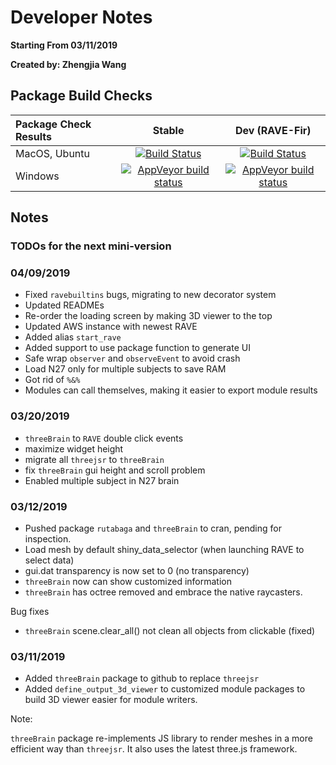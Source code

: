 # Developer Notes

**Starting From 03/11/2019**

**Created by: Zhengjia Wang**

## Package Build Checks

| Package Check Results  | Stable | Dev (RAVE-Fir) |
|:------------------|:------:|:----:|
| MacOS, Ubuntu     | [![Build Status](https://travis-ci.org/beauchamplab/rave.svg?branch=master)](https://travis-ci.org/beauchamplab/rave) | [![Build Status](https://travis-ci.org/beauchamplab/rave.svg?branch=rave-fir)](https://travis-ci.org/beauchamplab/rave) |
| Windows           | [![AppVeyor build status](https://ci.appveyor.com/api/projects/status/github/beauchamplab/rave?branch=master&svg=true)](https://ci.appveyor.com/project/beauchamplab/rave) | [![AppVeyor build status](https://ci.appveyor.com/api/projects/status/github/beauchamplab/rave?branch=rave-fir&svg=true)](https://ci.appveyor.com/project/beauchamplab/rave) |


## Notes

### TODOs for the next mini-version

### 04/09/2019

* Fixed `ravebuiltins` bugs, migrating to new decorator system
* Updated READMEs
* Re-order the loading screen by making 3D viewer to the top
* Updated AWS instance with newest RAVE
* Added alias `start_rave`
* Added support to use package function to generate UI
* Safe wrap `observer` and `observeEvent` to avoid crash
* Load N27 only for multiple subjects to save RAM
* Got rid of `%&%`
* Modules can call themselves, making it easier to export module results

### 03/20/2019

* `threeBrain` to `RAVE` double click events
* maximize widget height
* migrate all `threejsr` to `threeBrain`
* fix `threeBrain` gui height and scroll problem
* Enabled multiple subject in N27 brain


### 03/12/2019

* Pushed package `rutabaga` and `threeBrain` to cran, pending for inspection.
* Load mesh by default shiny_data_selector (when launching RAVE to select data)
* gui.dat transparency is now set to 0 (no transparency)
* `threeBrain` now can show customized information
* `threeBrain` has octree removed and embrace the native raycasters. 

Bug fixes

* `threeBrain` scene.clear_all() not clean all objects from clickable (fixed)


### 03/11/2019

* Added `threeBrain` package to github to replace `threejsr`
* Added `define_output_3d_viewer` to customized module packages to build 3D viewer easier for module writers.

Note:

`threeBrain` package re-implements JS library to render meshes in a more efficient 
way than `threejsr`. It also uses the latest three.js framework. 
